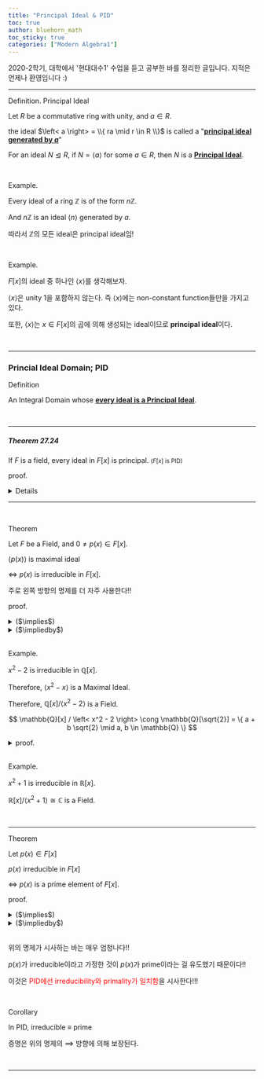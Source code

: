 ```yaml
---
title: "Principal Ideal & PID"
toc: true
author: bluehorn_math
toc_sticky: true
categories: ["Modern Algebra1"]
---
```



2020-2학기, 대학에서 '현대대수1' 수업을 듣고 공부한 바를 정리한 글입니다. 지적은 언제나 환영입니다 :)

<hr>

<span class="statement-title">Definition.</span> Principal Ideal<br>

<div class="notice" markdown="1">

Let $R$ be a commutative ring with unity, and $a \in R$.

the ideal $\left< a \right> = \\{ ra \mid r \in R \\}$ is called a "**<u>principal ideal generated by $a$</u>**"

For an ideal $N \trianglelefteq R$, if $N = \left< a \right>$ for some $a \in R$, then $N$ is a **<u>Principal Ideal</u>**.

</div>

<br>

<span class="statement-title">Example.</span><br>

Every ideal of a ring $\mathbb{Z}$ is of the form $n\mathbb{Z}$.

And $n\mathbb{Z}$ is an ideal $\left< n \right>$ generated by $a$.

따라서 $\mathbb{Z}$의 모든 ideal은 principal ideal임!

<br>

<span class="statement-title">Example.</span><br>

$F[x]$의 ideal 중 하나인 $\left< x \right>$를 생각해보자.

$\left< x \right>$은 unity $1$을 포함하지 않는다. 즉 $\left< x \right>$에는 non-constant function들만을 가지고 있다.

또한, $\left< x \right>$는 $x \in F[x]$의 곱에 의해 생성되는 ideal이므로 **principal ideal**이다.

<br>
<hr>

### Princial Ideal Domain; PID

<span class="statement-title">Definition</span><br>
<div class="notice" markdown="1">

An Integral Domain whose **<u>every ideal is a Principal Ideal</u>**.

</div>

<br>
<hr>

##### Theorem 27.24

<div class="notice" markdown="1">

If $F$ is a field, every ideal in $F[x]$ is principal. <small>($F[x]$ is PID)</small>

</div>

<span class="statement-title">proof.</span><br>

<details>
<div class="math-statement" markdown="1">

Let $N \trianglelefteq F[x]$.

**(Case 1)**

If $N = \\{ 0 \\}$, then $N = \left< 0 \right>$.


<br>

Supp. $N \ne 0$, and let $g(x) \ne 0 \in N$ with **<u>minimal degree</u>** in $N$.

**(Case 2)** $\deg g(x) = 0$

Then, $g(x) \in F$ is a constant function. 그리고 $N$이 group이므로 $N$은 상수함수들의 집합이다. 따라서 $N = \left< 1 \right>$

따라서 Ideal인 $N$에 대해 $1 \in N$이므로 앞에서 보인 정리에 의해 $N = F[x]$이다.

<div class="notice" markdown="1">

($N = F[x]$이라는게 말이 되나 근데??)

ㄴ Yes! 잘 생각해보니까 말이 된다. ideal $N$을 애초에 $F[x]$로 잡으면 $N = F[x]$가 된다.

Q. 그런데 $\left< 1 \right> = F[x]$인 걸까?

A. Principal Ideal인 $\left< 1 \right>$을 cyclic group의 notation과 헷갈린 것 같다.

$\left< 1 \right>$는

$$
\left< 1 \right> = \{ f(x) \cdot 1 \mid f(x) \in F[x] \}
$$

이므로 $\left< 1 \right> = F[x]$가 된다.

</div>

<br>

**(Case 3)** $\deg g(x) \ge 1$

let $\forall \; f(x) \in N$.

then, by "Division Algorithm" $f(x) = g(x) q(x) + r(x)$ where $r(x) = 0$ or $\deg r(x) < \deg g(x)$.

$f(x), g(x) \in N$이므로 ideal $N$의 정의에 따라 $f(x) - g(x)q(x) = r(x) \in N$이다. <br>
($q(x) \in F[x]$에 대해 $N \cdot q(x) \subseteq N$이다. 따라서 $g(x) q(x) \in N$이다.)

$g(x)$는 정의상 $N$의 non-zero minimal degree elt이므로 $r(x) \in N$라면, $r(x) = 0$이 되어야 한다.

따라서 $f(x) = g(x) q(x)$이고, 이것은 $N = \left< g(x) \right>$를 의미한다.

</div>
</details>

<hr>
<br>

<span class="statement-title">Theorem </span><br>

<div class="notice" markdown="1">

Let $F$ be a Field, and $0 \ne p(x) \in F[x]$.

$\left< p(x) \right>$ is maximal ideal

$\iff$ $p(x)$ is irreducible in $F[x]$.

</div>

주로 왼쪽 방향의 명제를 더 자주 사용한다!!

<span class="statement-title">proof.</span><br>
<details>
<summary>($\implies$)</summary>
<div class="math-statement" markdown="1">

Supp. $\left< p(x) \right>$ is a Maximal Ideal.

Assume that $p(x)$ is reducible, then

$\implies$ $p(x) = f(x)g(x)$ for some $f(x), g(x) \in F[x]$

$\implies$ $\left< p(x) \right> < \left< f(x) \right> \trianglelefteq F[x]$

Since $\left< p(x) \right>$ is a Maximal Ideal, $\left< f(x) \right> = F[x] = \left< 1 \right>$

Thus, $f(x) = 1$. This is contradict to our assumption of $p(x)$ is reducible.

$\therefore$ $p(x)$ is **irreducible**. $\blacksquare$

</div>
</details>

<details>
<summary>($\impliedby$)</summary>
<div class="math-statement" markdown="1">

Supp. $p(x)$ is irreducible.

(Goal) $\left< p(x) \right>$ is Maxiaml element.

Let assume there is a bigger ideal $\left< g(x) \right>$.

$$
\left< p(x) \right> < \left< g(x) \right> \trianglelefteq F[x]
$$

Then, $p(x) \in \left< g(x) \right>$.

This means $p(x) = g(x) \cdot h(x)$ for some $h(x) \in F[x]$.

Sine $p(x)$ is irreducible, $g(x)$ or $h(x)$ is an unit.

**(Case 1)** If $h(x)$ is an unit, then $\left< p(x) \right> = \left< g(x) \right>$.

This contradicts to $\left< p(x) \right> < \left< g(x) \right>$.

**(Case 2)** Therefore $g(x)$ is a unit, then this means $1 \in \left< g(x) \right>$ and  $\left< g(x) \right> = \left< 1 \right> = F[x]$.

This means $\left< p(x) \right>$ is a Maximal Ideal. $\blacksquare$

</div>
</details>

<br>

<span class="statement-title">Example.</span><br>

$x^2 - 2$ is irreducible in $\mathbb{Q}[x]$.

Therefore, $\left< x^2 - x\right>$ is a Maximal Ideal.

Therefore, $\mathbb{Q}[x] / \left< x^2 - 2 \right>$ is a Field.

$$
\mathbb{Q}[x] / \left< x^2 - 2 \right> \cong \mathbb{Q}[\sqrt{2}] = \{ a + b \sqrt{2} \mid a, b \in \mathbb{Q} \}
$$

<details>
<summary>proof.</summary>
<div class="math-statement" markdown="1">

Define an evaluation homomorphism $\phi_{\sqrt{2}}$

$$
\begin{aligned}
    \phi_{\sqrt{2}}: \mathbb{Q}[x] &\longrightarrow \mathbb{Q}[\sqrt{2}]\\
    f(x) &\longmapsto f(\sqrt{2})
\end{aligned}
$$

(1) $\phi_{\sqrt{2}}$ is a homomorphism.

생-략

(2) $\phi_{\sqrt{2}}$ is onto

for $a+b\sqrt{2} \in \mathbb{[\sqrt{2}]}$, there exist an inverse image.

for example $a+bx \in \mathbb{Q}[x]$ is one of it.

<br>

(Claim) $\ker \phi = \left< x^2 - 2 \right>$.

Since $(\sqrt{2})^2 - 2 = 0$, $\left< x^2 - 2 \right> \subseteq \ker \phi$

For $p(x) \in \ker \phi$, $p(\sqrt{2}) = 0$ and $p(-\sqrt{2}) = 0$.

And also $p(x)$ have rational coefficients, therefore $(x^2 - 2) \mid p(x)$.

This means $p(x) \in \left< x^2 - 2 \right>$.

$\implies$ $\ker \phi \subseteq \left< x^2 - 2 \right>$.

$\therefore \ker \phi = \left< x^2 - 2 \right>$.

By FHT,

$$
\begin{aligned}
\mathbb{Q}[x] / \ker \phi &\cong \phi[\mathbb{Q}[x]] \\
\mathbb{Q}[x] / \left< x^2 - 2 \right> &\cong \mathbb{Q}[\sqrt{2}]
\end{aligned}
$$

$\blacksquare$
</div>
</details>

<br>

<span class="statement-title">Example.</span><br>

$x^2 + 1$ is irreducible in $\mathbb{R}[x]$.

$\mathbb{R}[x] / \left< x^2 + 1 \right> \cong \mathbb{C}$ is a Field.


<br>
<hr>

<span class="statement-title">Theorem</span><br>

<div class="notice" markdown="1">

Let $p(x) \in F[x]$

$p(x)$ irreducible in $F[x]$

$\iff$ $p(x)$ is a prime element of $F[x]$.

</div>

<span class="statement-title">proof.</span><br>
<details>
<summary>($\implies$)</summary>
<div class="math-statement" markdown="1">

Let $p(x)$ be a irreducible in $F[x]$.

By Theorem above, $\left< p(x) \right>$ is a Maximal Ideal.

By [Theorem of Maximal Ideal]({{"2020/12/27/maximal-and-prime-ideal#maximal-ideal-implies-prime-ideal" | relative_url}}),  $\left< p(x) \right>$ is a Prime Ideal.

$\implies$ $p(x)$ is a Prime element.

<div class="notice" markdown="1">

(보충) [Thm 27.24]({{"2020/12/27/principal-ideal#theorem-2724" | relative_url}})에서 우리는 Field에서 유도되는 ideal은 모두 principal임을 보였다. 따라서 $F[x]$는 **<u>PID</u>**가 된다.

이때, PID에서 만족하는 성질 중 하나는 "Prime Ideals are generated by Prime elements"라는 것이다.<sup>[1](https://mathworld.wolfram.com/PrimeIdeal)</sup> 즉, $\left< p(x) \right>$가 Prime Ideal임을 확인한다면, $\left< p(x) \right>$를 생성하는 $p(x)$라는 Prime element가 있음을 알 수 있다.

그래서 사실 $\implies$ 방향 명제를 증명하는 과정에서 "Prime Ideals are generated by Prime elements" 명제를 증명할 필요가 있다.

<br>

<span class="statement-title">proof.</span> "Every Principal Prime Ideal is generated by a Prime element"<br>

Let $F$ be a PID, and $I \trianglelefteq F$ be a Prime Ideal.

Since $I \in \textrm{PID} = F$, $I = \left< a \right>$ for some $a \in F$.

Since $I$ is a Prime Ideal,

if $nm \in I$, then $n \in I$ or $m \in I$.

<br>

(Check) $a \mid nm$ implies $a \mid n$ or $a \mid m$.

Let $nm \in I$, then $a \mid nm$ ($\because I = \left< a \right>$)

- if $n \in I$, then $a \mid n$.
- if $m \in I$, then $a \mid m$.

Therefore, $a$ is a Prime element, and Every Principal Prime Ideal is generated by a Prime element. $\blacksquare$

</div>

</div>
</details>

<details>
<summary>($\impliedby$)</summary>
<div class="math-statement" markdown="1">
In General, a Prime element is Irreducible. [Theorem]({{"2020/12/27/Prime-Irreducible-Element#theorem-prime---irreducible" | relative_url}})
</div>
</details>

<br>

위의 명제가 시사하는 바는 매우 엄청나다!!

$p(x)$가 irreducible이라고 가정한 것이 $p(x)$가 prime이라는 걸 유도했기 때문이다!!

이것은 <span style="color:red">PID에선 irreducibility와 primality가 일치함</span>을 시사한다!!!

<br>

<span class="statement-title">Corollary</span><br>

<div class="notice" markdown="1">

In PID, irreducible $\equiv$ prime

</div>

증명은 위의 명제의 $\implies$ 방향에 의해 보장된다.

<br>
<hr>

